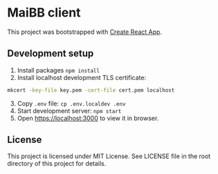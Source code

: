 # MaiBB client

This project was bootstrapped with [Create React App](https://github.com/facebook/create-react-app).

## Development setup

1. Install packages `npm install`
2. Install localhost development TLS certificate:

```sh
mkcert -key-file key.pem -cert-file cert.pem localhost
```

3. Copy `.env` file: `cp .env.localdev .env`
4. Start development server: `npm start`
5. Open [https://localhost:3000](https://localhost:3000) to view it in browser.

## License

This project is licensed under MIT License. See LICENSE file in the root directory of this project for details.

